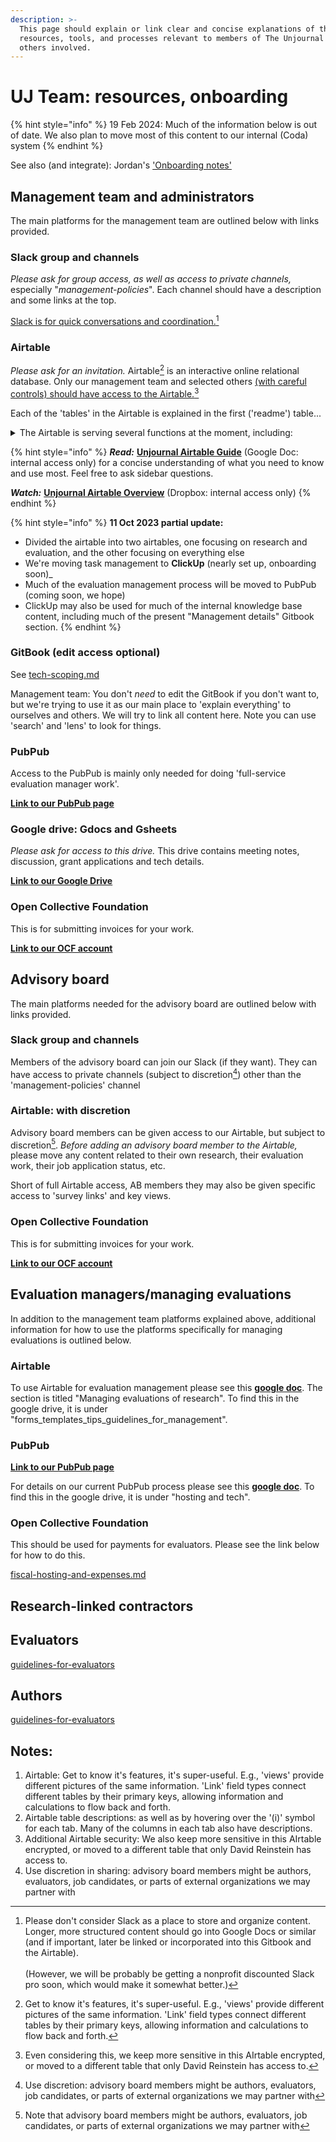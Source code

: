 ```yaml
---
description: >-
  This page should explain or link clear and concise explanations of the key
  resources, tools, and processes relevant to members of The Unjournal team, and
  others involved.
---
```


# UJ Team: resources, onboarding

{% hint style="info" %}
19 Feb 2024: Much of the information below is out of date. We also plan to move most of  this content to our internal (Coda) system
{% endhint %}





See also (and integrate): Jordan's ['Onboarding notes'](https://docs.google.com/document/d/1Pw-PRvri7xdqO8HWpfCPjRDAZZhgjOlxCFZoJ3wE5IU/edit)

## Management team and administrators

The main platforms for the management team are outlined below with links provided.

### Slack group and channels

_Please ask for group access, as well as access to private channels,_ especially "_management-policies_". Each channel should have a description and some links at the top.

[Slack is for quick conversations and coordination.](#user-content-fn-1)[^1]

### Airtable

_Please ask for an invitation._ Airtable[^2] is an interactive online relational database. Only our management team and selected others [(with careful controls) should have access to the Airtable.](#user-content-fn-3)[^3]

Each of the 'tables' in the Airtable is explained in the first ('readme') table...

<details>

<summary>The Airtable is serving several functions at the moment, including:</summary>

* Project management (see "broad\_goals" and "tasks" tables)

<!---->

* "CRM" & external comms (see "people-orgs", "participants\_etc", "org-link", "text\_templates", ...)

<!---->

* Editorial/evaluation management (discussed below)

<!---->

* Data storage ("output\_eval")

<!---->

* Surveys and internal discussion/consensus ("questions", "responses")

_Going forward, some of these functions may be replaced by other tools_

</details>

{% hint style="info" %}
_**Read:**_ [**Unjournal Airtable Guide**](https://docs.google.com/document/d/1GdQsfXUjtAsKiYkJ8Z59MZf-ri8\_1ytEU1Tdi8uWaV8/edit) (Google Doc: internal access only) for a concise understanding of what you need to know and use most. Feel free to ask sidebar questions.

_**Watch:**_ [**Unjournal Airtable Overview**](https://www.dropbox.com/s/1k9j2w82qshgp9m/unjournal\_airtable\_overview.mp4?dl=0) (Dropbox: internal access only)
{% endhint %}

{% hint style="info" %}
**11 Oct 2023 partial update:**

* Divided the airtable into two airtables, one focusing on research and evaluation, and the other focusing on everything else
* We're moving task management to **ClickUp** (nearly set up, onboarding soon)\_
* Much of the evaluation management process will be moved to PubPub (coming soon, we hope)
* ClickUp may also be used for much of the internal knowledge base content, including much of the present "Management details" Gitbook section.&#x20;
{% endhint %}

### **GitBo**ok (edit access optional)

See [tech-scoping.md](../tech-tools-and-resources/tech-scoping.md "mention")

Management team: You don't _need_ to edit the GitBook if you don't want to, but we're trying to use it as our main place to 'explain everything' to ourselves and others. We will try to link all content here. Note you can use 'search' and 'lens' to look for things.

### PubPub

Access to the PubPub is mainly only needed for doing 'full-service evaluation manager work'.

[**Link to our PubPub page**](https://unjournal.pubpub.org)

### Google drive: Gdocs and Gsheets

_Please ask for access to this drive._ This drive contains meeting notes, discussion, grant applications and tech details.

[**Link to our Google Drive**](https://drive.google.com/drive/u/0/folders/1xcNO7r66tupRYrUGzWjTYfhpdMr1Vlyi)

### Open Collective Foundation

This is for submitting invoices for your work.

[**Link to our OCF account**](https://opencollective.com/the-unjournal)

## Advisory board

The main platforms needed for the advisory board are outlined below with links provided.

### Slack group and channels

Members of the advisory board can join our Slack (if they want). They can have access to private channels (subject to discretion[^4]) other than the 'management-policies' channel

### Airtable: with discretion

Advisory board members can be given access to our Airtable, but subject to discretion[^5]. _Before adding an advisory board member to the Airtable,_ please move any content related to their own research, their evaluation work, their job application status, etc.

Short of full Airtable access, AB members they may also be given specific access to 'survey links' and key views.

### Open Collective Foundation

This is for submitting invoices for your work.

[**Link to our OCF account**](https://opencollective.com/the-unjournal)

## Evaluation managers/managing evaluations

In addition to the management team platforms explained above, additional information for how to use the platforms specifically for managing evaluations is outlined below.

### Airtable

To use Airtable for evaluation management please see this [**google doc**](https://docs.google.com/document/d/1GdQsfXUjtAsKiYkJ8Z59MZf-ri8\_1ytEU1Tdi8uWaV8/edit#heading=h.7l9r6w4dc83p). The section is titled "Managing evaluations of research". To find this in the google drive, it is under "forms\_templates\_tips\_guidelines\_for\_management".

### PubPub

[**Link to our PubPub page**](https://unjournal.pubpub.org)

For details on our current PubPub process please see this [**google doc**](https://docs.google.com/document/d/18Yr95JbeCrDOrn4GpYWamxj2ZcOp9Ex\_arfz-7jZnko/edit#heading=h.57ljlv1pdkue). To find this in the google drive, it is under "hosting and tech".

### Open Collective Foundation

This should be used for payments for evaluators. Please see the link below for how to do this.

[fiscal-hosting-and-expenses.md](fiscal-hosting-and-expenses.md "mention")

## Research-linked contractors

## Evaluators

[guidelines-for-evaluators](../policies-projects-evaluation-workflow/evaluation/guidelines-for-evaluators/ "mention")

## Authors

[guidelines-for-evaluators](../policies-projects-evaluation-workflow/evaluation/guidelines-for-evaluators/ "mention")



## Notes:

1. Airtable: Get to know it's features, it's super-useful. E.g., 'views' provide different pictures of the same information. 'Link' field types connect different tables by their primary keys, allowing information and calculations to flow back and forth.
2. Airtable table descriptions: as well as by hovering over the '(i)' symbol for each tab. Many of the columns in each tab also have descriptions.
3. Additional Airtable security: We also keep more sensitive in this AIrtable encrypted, or moved to a different table that only David Reinstein has access to.
4. Use discretion in sharing: advisory board members might be authors, evaluators, job candidates, or parts of external organizations we may partner with



[^1]: Please don't consider Slack as a place to store and organize content. Longer, more structured content should go into Google Docs or similar (and if important, later be linked or incorporated into this Gitbook and the Airtable).\
    \
    (However, we will be probably be getting a nonprofit discounted Slack pro soon, which would make it somewhat better.)

[^2]: Get to know it's features, it's super-useful. E.g., 'views' provide different pictures of the same information. 'Link' field types connect different tables by their primary keys, allowing information and calculations to flow back and forth.

[^3]: Even considering this, we keep more sensitive in this AIrtable encrypted, or moved to a different table that only David Reinstein has access to.

[^4]: Use discretion: advisory board members might be authors, evaluators, job candidates, or parts of external organizations we may partner with

[^5]: Note that advisory board members might be authors, evaluators, job candidates, or parts of external organizations we may partner with
